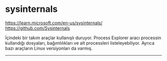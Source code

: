 # sysinternals

https://learn.microsoft.com/en-us/sysinternals/
https://github.com/Sysinternals

İçindeki bir takım araçlar kullanışlı duruyor.
Process Explorer aracı processin kullandığı dosyaları, bağımlılıkları ve alt processleri listeleyebiliyor.
Ayrıca bazı araçların Linux versiyonları da varmış.

<hr>
